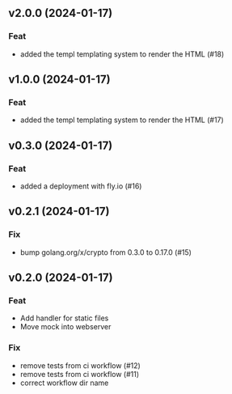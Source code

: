 ## v2.0.0 (2024-01-17)

### Feat

- added the templ templating system to render the HTML (#18)

## v1.0.0 (2024-01-17)

### Feat

- added the templ templating system to render the HTML (#17)

## v0.3.0 (2024-01-17)

### Feat

- added a deployment with fly.io (#16)

## v0.2.1 (2024-01-17)

### Fix

- bump golang.org/x/crypto from 0.3.0 to 0.17.0 (#15)

## v0.2.0 (2024-01-17)

### Feat

- Add handler for static files
- Move mock into webserver

### Fix

- remove tests from ci workflow (#12)
- remove tests from ci workflow (#11)
- correct workflow dir name
